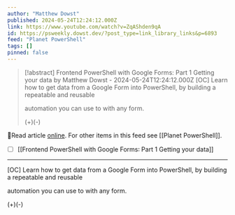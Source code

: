 ```yaml
---
author: "Matthew Dowst"
published: 2024-05-24T12:24:12.000Z
link: https://www.youtube.com/watch?v=ZqAShden9qA
id: https://psweekly.dowst.dev/?post_type=link_library_links&p=6893
feed: "Planet PowerShell"
tags: []
pinned: false
---
```

> [!abstract] Frontend PowerShell with Google Forms: Part 1 Getting your data by Matthew Dowst - 2024-05-24T12:24:12.000Z
> [OC] Learn how to get data from a Google Form into PowerShell, by building a repeatable and reusable
> 
> automation you can use to with any form.
> 
> (+)(-)

🔗Read article [online](https://www.youtube.com/watch?v=ZqAShden9qA). For other items in this feed see [[Planet PowerShell]].

- [ ] [[Frontend PowerShell with Google Forms꞉ Part 1 Getting your data]]
- - -
[OC] Learn how to get data from a Google Form into PowerShell, by building a repeatable and reusable

automation you can use to with any form.

(+)(-)
